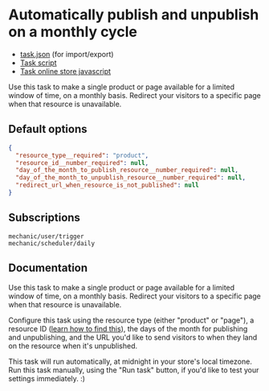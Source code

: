 # Automatically publish and unpublish on a monthly cycle

* [task.json](../../tasks/automatically-publish-and-unpublish-on-a-monthly-cycle.json) (for import/export)
* [Task script](./script.liquid)
* [Task online store javascript](./online_store_javascript.js.liquid)

Use this task to make a single product or page available for a limited window of time, on a monthly basis. Redirect your visitors to a specific page when that resource is unavailable.

## Default options

```json
{
  "resource_type__required": "product",
  "resource_id__number_required": null,
  "day_of_the_month_to_publish_resource__number_required": null,
  "day_of_the_month_to_unpublish_resource__number_required": null,
  "redirect_url_when_resource_is_not_published": null
}
```

## Subscriptions

```liquid
mechanic/user/trigger
mechanic/scheduler/daily
```

## Documentation

Use this task to make a single product or page available for a limited window of time, on a monthly basis. Redirect your visitors to a specific page when that resource is unavailable.

Configure this task using the resource type (either "product" or "page"), a resource ID ([learn how to find this](https://help.usemechanic.com/faqs/how-do-i-find-an-id-for-a-product-collection-order-or-something-else)), the days of the month for publishing and unpublishing, and the URL you'd like to send visitors to when they land on the resource when it's unpublished.

This task will run automatically, at midnight in your store's local timezone. Run this task manually, using the "Run task" button, if you'd like to test your settings immediately. :)

